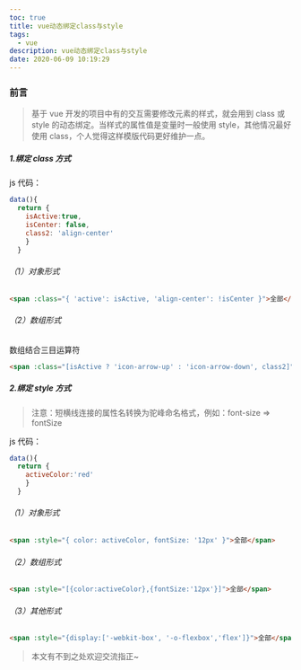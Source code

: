 ```yaml
---
toc: true
title: vue动态绑定class与style
tags:
  - vue
description: vue动态绑定class与style
date: 2020-06-09 10:19:29
---
```


### 前言

> 基于 vue 开发的项目中有的交互需要修改元素的样式，就会用到 class 或 style 的动态绑定。当样式的属性值是变量时一般使用 style，其他情况最好使用 class，个人觉得这样模版代码更好维护一点。

##### 1.绑定 class 方式

js 代码：

```js
data(){
  return {
    isActive:true,
    isCenter: false,
    class2: 'align-center'
    }
  }
```

###### （1）对象形式

```html
<span :class="{ 'active': isActive, 'align-center': !isCenter }">全部</span>
```

###### （2）数组形式

数组结合三目运算符

```html
<span :class="[isActive ? 'icon-arrow-up' : 'icon-arrow-down', class2]">全部 </span>
```

##### 2.绑定 style 方式

> 注意：短横线连接的属性名转换为驼峰命名格式，例如：font-size => fontSize

js 代码：

```js
data(){
  return {
    activeColor:'red'
    }
  }
```

###### （1）对象形式

```html
<span :style="{ color: activeColor, fontSize: '12px' }">全部</span>
```

###### （2）数组形式

```html
<span :style="[{color:activeColor},{fontSize:'12px'}]">全部</span>
```

###### （3）其他形式

```html
<span :style="{display:['-webkit-box', '-o-flexbox','flex']}">全部</span>
```

<!--more-->

> 本文有不到之处欢迎交流指正~
